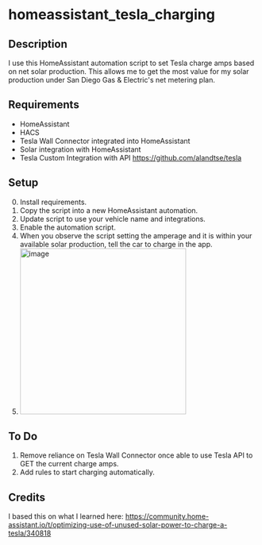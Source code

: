 # homeassistant_tesla_charging

## Description
I use this HomeAssistant automation script to set Tesla charge amps based on net solar production. 
This allows me to get the most value for my solar production under San Diego Gas & Electric's net metering plan.

## Requirements
* HomeAssistant
* HACS
* Tesla Wall Connector integrated into HomeAssistant
* Solar integration with HomeAssistant
* Tesla Custom Integration with API https://github.com/alandtse/tesla

## Setup
0. Install requirements.
1. Copy the script into a new HomeAssistant automation.
2. Update script to use your vehicle name and integrations.
3. Enable the automation script.
4. When you observe the script setting the amperage and it is within your available solar production, tell the car to charge in the app.
5. <img width="334" alt="image" src="https://user-images.githubusercontent.com/1264217/166574103-e8b72c11-9f63-46b8-a500-d001a5e13dbf.png">

## To Do
1. Remove reliance on Tesla Wall Connector once able to use Tesla API to GET the current charge amps.
2. Add rules to start charging automatically.

## Credits
I based this on what I learned here: https://community.home-assistant.io/t/optimizing-use-of-unused-solar-power-to-charge-a-tesla/340818
